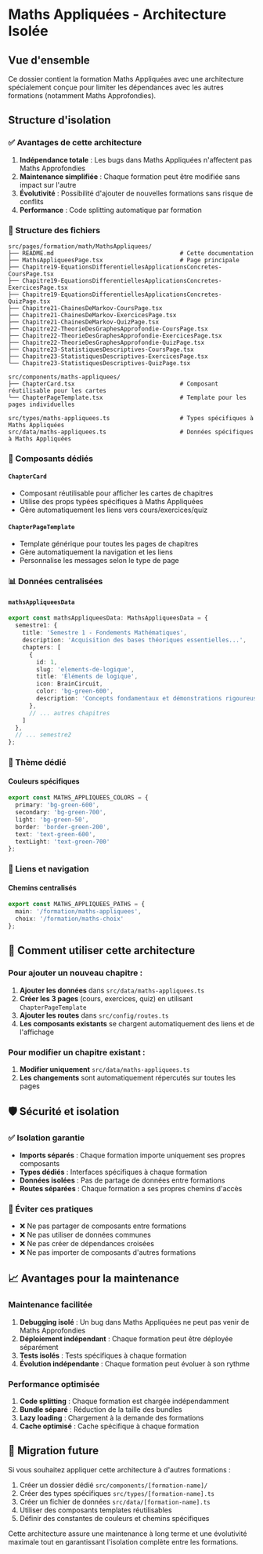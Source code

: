 # Maths Appliquées - Architecture Isolée

## Vue d'ensemble

Ce dossier contient la formation Maths Appliquées avec une architecture spécialement conçue pour limiter les dépendances avec les autres formations (notamment Maths Approfondies).

## Structure d'isolation

### ✅ Avantages de cette architecture

1. **Indépendance totale** : Les bugs dans Maths Appliquées n'affectent pas Maths Approfondies
2. **Maintenance simplifiée** : Chaque formation peut être modifiée sans impact sur l'autre
3. **Évolutivité** : Possibilité d'ajouter de nouvelles formations sans risque de conflits
4. **Performance** : Code splitting automatique par formation

### 📁 Structure des fichiers

```
src/pages/formation/math/MathsAppliquees/
├── README.md                                    # Cette documentation
├── MathsAppliqueesPage.tsx                      # Page principale
├── Chapitre19-EquationsDifferentiellesApplicationsConcretes-CoursPage.tsx
├── Chapitre19-EquationsDifferentiellesApplicationsConcretes-ExercicesPage.tsx
├── Chapitre19-EquationsDifferentiellesApplicationsConcretes-QuizPage.tsx
├── Chapitre21-ChainesDeMarkov-CoursPage.tsx
├── Chapitre21-ChainesDeMarkov-ExercicesPage.tsx
├── Chapitre21-ChainesDeMarkov-QuizPage.tsx
├── Chapitre22-TheorieDesGraphesApprofondie-CoursPage.tsx
├── Chapitre22-TheorieDesGraphesApprofondie-ExercicesPage.tsx
├── Chapitre22-TheorieDesGraphesApprofondie-QuizPage.tsx
├── Chapitre23-StatistiquesDescriptives-CoursPage.tsx
├── Chapitre23-StatistiquesDescriptives-ExercicesPage.tsx
└── Chapitre23-StatistiquesDescriptives-QuizPage.tsx

src/components/maths-appliquees/
├── ChapterCard.tsx                              # Composant réutilisable pour les cartes
└── ChapterPageTemplate.tsx                      # Template pour les pages individuelles

src/types/maths-appliquees.ts                    # Types spécifiques à Maths Appliquées
src/data/maths-appliquees.ts                     # Données spécifiques à Maths Appliquées
```

### 🔧 Composants dédiés

#### `ChapterCard`
- Composant réutilisable pour afficher les cartes de chapitres
- Utilise des props typées spécifiques à Maths Appliquées
- Gère automatiquement les liens vers cours/exercices/quiz

#### `ChapterPageTemplate`
- Template générique pour toutes les pages de chapitres
- Gère automatiquement la navigation et les liens
- Personnalise les messages selon le type de page

### 📊 Données centralisées

#### `mathsAppliqueesData`
```typescript
export const mathsAppliqueesData: MathsAppliqueesData = {
  semestre1: {
    title: 'Semestre 1 - Fondements Mathématiques',
    description: 'Acquisition des bases théoriques essentielles...',
    chapters: [
      {
        id: 1,
        slug: 'elements-de-logique',
        title: 'Éléments de logique',
        icon: BrainCircuit,
        color: 'bg-green-600',
        description: 'Concepts fondamentaux et démonstrations rigoureuses'
      },
      // ... autres chapitres
    ]
  },
  // ... semestre2
};
```

### 🎨 Thème dédié

#### Couleurs spécifiques
```typescript
export const MATHS_APPLIQUEES_COLORS = {
  primary: 'bg-green-600',
  secondary: 'bg-green-700',
  light: 'bg-green-50',
  border: 'border-green-200',
  text: 'text-green-600',
  textLight: 'text-green-700'
};
```

### 🔗 Liens et navigation

#### Chemins centralisés
```typescript
export const MATHS_APPLIQUEES_PATHS = {
  main: '/formation/maths-appliquees',
  choix: '/formation/maths-choix'
};
```

## 🚀 Comment utiliser cette architecture

### Pour ajouter un nouveau chapitre :

1. **Ajouter les données** dans `src/data/maths-appliquees.ts`
2. **Créer les 3 pages** (cours, exercices, quiz) en utilisant `ChapterPageTemplate`
3. **Ajouter les routes** dans `src/config/routes.ts`
4. **Les composants existants** se chargent automatiquement des liens et de l'affichage

### Pour modifier un chapitre existant :

1. **Modifier uniquement** `src/data/maths-appliquees.ts`
2. **Les changements** sont automatiquement répercutés sur toutes les pages

## 🛡️ Sécurité et isolation

### ✅ Isolation garantie

- **Imports séparés** : Chaque formation importe uniquement ses propres composants
- **Types dédiés** : Interfaces spécifiques à chaque formation
- **Données isolées** : Pas de partage de données entre formations
- **Routes séparées** : Chaque formation a ses propres chemins d'accès

### 🚫 Éviter ces pratiques

- ❌ Ne pas partager de composants entre formations
- ❌ Ne pas utiliser de données communes
- ❌ Ne pas créer de dépendances croisées
- ❌ Ne pas importer de composants d'autres formations

## 📈 Avantages pour la maintenance

### Maintenance facilitée

1. **Debugging isolé** : Un bug dans Maths Appliquées ne peut pas venir de Maths Approfondies
2. **Déploiement indépendant** : Chaque formation peut être déployée séparément
3. **Tests isolés** : Tests spécifiques à chaque formation
4. **Évolution indépendante** : Chaque formation peut évoluer à son rythme

### Performance optimisée

1. **Code splitting** : Chaque formation est chargée indépendamment
2. **Bundle séparé** : Réduction de la taille des bundles
3. **Lazy loading** : Chargement à la demande des formations
4. **Cache optimisé** : Cache spécifique à chaque formation

## 🔄 Migration future

Si vous souhaitez appliquer cette architecture à d'autres formations :

1. Créer un dossier dédié `src/components/[formation-name]/`
2. Créer des types spécifiques `src/types/[formation-name].ts`
3. Créer un fichier de données `src/data/[formation-name].ts`
4. Utiliser des composants templates réutilisables
5. Définir des constantes de couleurs et chemins spécifiques

Cette architecture assure une maintenance à long terme et une évolutivité maximale tout en garantissant l'isolation complète entre les formations.
